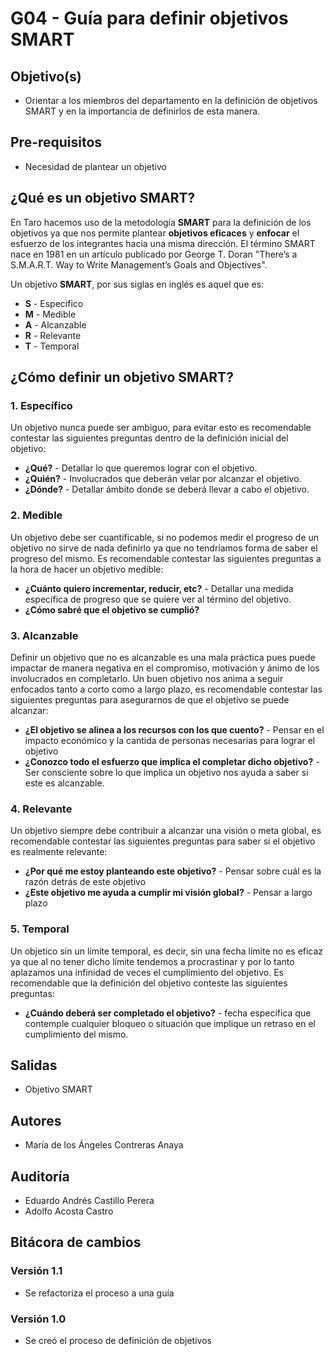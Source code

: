 # G04 - Guía para definir objetivos SMART

## Objetivo(s)

- Orientar a los miembros del departamento en la definición de objetivos SMART y en la importancia de definirlos de esta manera.

## Pre-requisitos

- Necesidad de plantear un objetivo

## ¿Qué es un objetivo SMART?

En Taro hacemos uso de la metodología **SMART** para la definición de los objetivos ya que nos permite plantear **objetivos eficaces** y **enfocar** el esfuerzo de los integrantes hacia una misma dirección. El término SMART nace en 1981 en un artículo publicado por George T. Doran "There’s a S.M.A.R.T. Way to Write Management’s Goals and Objectives". 

Un objetivo **SMART**, por sus siglas en inglés es aquel que es: 

- **S** - Específico
- **M** - Medible
- **A** - Alcanzable
- **R** - Relevante
- **T** - Temporal

## ¿Cómo definir un objetivo SMART?

### 1. Específico

Un objetivo nunca puede ser ambiguo, para evitar esto es recomendable contestar las siguientes preguntas dentro de la definición inicial del objetivo:

- **¿Qué?** - Detallar lo que queremos lograr con el objetivo.
- **¿Quién?** - Involucrados que deberán velar por alcanzar el objetivo.
- **¿Dónde?** - Detallar ámbito donde se deberá llevar a cabo el objetivo.

### 2. Medible

Un objetivo debe ser cuantificable, si no podemos medir el progreso de un objetivo no sirve de nada definirlo ya que no tendríamos forma de saber el progreso del mismo. Es recomendable contestar las siguientes preguntas a la hora de hacer un objetivo medible:

- **¿Cuánto quiero incrementar, reducir, etc?** - Detallar una medida específica de progreso que se quiere ver al término del objetivo.
- **¿Cómo sabré que el objetivo se cumplió?** 

### 3. Alcanzable

Definir un objetivo que no es alcanzable es una mala práctica pues puede impactar de manera negativa en el compromiso, motivación y ánimo de los involucrados en completarlo. Un buen objetivo nos anima a seguir enfocados tanto a corto como a largo plazo, es recomendable contestar las siguientes preguntas para asegurarnos de que el objetivo se puede alcanzar:

- **¿El objetivo se alinea a los recursos con los que cuento?** - Pensar en el impacto económico y la cantida de personas necesarias para lograr el objetivo
- **¿Conozco todo el esfuerzo que implica el completar dicho objetivo?** - Ser consciente sobre lo que implica un objetivo nos ayuda a saber si este es alcanzable. 

### 4. Relevante

Un objetivo siempre debe contribuir a alcanzar una visión o meta global, es recomendable contestar las siguientes preguntas para saber si el objetivo es realmente relevante: 

- **¿Por qué me estoy planteando este objetivo?** - Pensar sobre cuál es la razón detrás de este objetivo
- **¿Este objetivo me ayuda a cumplir mi visión global?** - Pensar a largo plazo

### 5. Temporal

Un objetico sin un límite temporal, es decir, sin una fecha límite no es eficaz ya que al no tener dicho límite tendemos a procrastinar y por lo tanto aplazamos una infinidad de veces el cumplimiento del objetivo. Es recomendable que la definición del objetivo conteste las siguientes preguntas:

- **¿Cuándo  deberá ser completado el objetivo?** - fecha específica que contemple cualquier bloqueo o situación que implique un retraso en el cumplimiento del mismo. 

## Salidas

- Objetivo SMART

## Autores

- María de los Ángeles Contreras Anaya

## Auditoría

- Eduardo Andrés Castillo Perera
- Adolfo Acosta Castro

## Bitácora de cambios

### Versión 1.1

- Se refactoriza el proceso a una guía

### Versión 1.0

- Se creó el proceso de definición de objetivos

